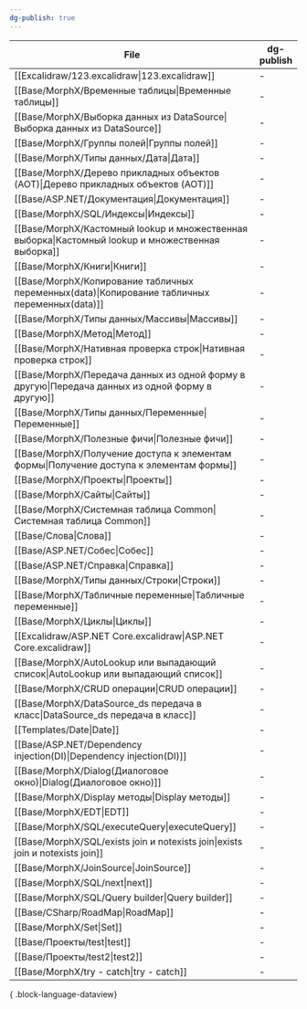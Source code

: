 ```yaml
---
dg-publish: true
---
```

| File                                                                                                  | dg-publish |
| ----------------------------------------------------------------------------------------------------- | ---------- |
| [[Excalidraw/123.excalidraw\|123.excalidraw]]                                                      | \-         |
| [[Base/MorphX/Временные таблицы\|Временные таблицы]]                                               | \-         |
| [[Base/MorphX/Выборка данных из DataSource\|Выборка данных из DataSource]]                         | \-         |
| [[Base/MorphX/Группы полей\|Группы полей]]                                                         | \-         |
| [[Base/MorphX/Типы данных/Дата\|Дата]]                                                             | \-         |
| [[Base/MorphX/Дерево прикладных объектов (AOT)\|Дерево прикладных объектов (AOT)]]                 | \-         |
| [[Base/ASP.NET/Документация\|Документация]]                                                        | \-         |
| [[Base/MorphX/SQL/Индексы\|Индексы]]                                                               | \-         |
| [[Base/MorphX/Кастомный lookup и множественная выборка\|Кастомный lookup и множественная выборка]] | \-         |
| [[Base/MorphX/Книги\|Книги]]                                                                       | \-         |
| [[Base/MorphX/Копирование табличных переменных(data)\|Копирование табличных переменных(data)]]     | \-         |
| [[Base/MorphX/Типы данных/Массивы\|Массивы]]                                                       | \-         |
| [[Base/MorphX/Метод\|Метод]]                                                                       | \-         |
| [[Base/MorphX/Нативная проверка строк\|Нативная проверка строк]]                                   | \-         |
| [[Base/MorphX/Передача данных из одной форму в другую\|Передача данных из одной форму в другую]]   | \-         |
| [[Base/MorphX/Типы данных/Переменные\|Переменные]]                                                 | \-         |
| [[Base/MorphX/Полезные фичи\|Полезные фичи]]                                                       | \-         |
| [[Base/MorphX/Получение доступа к элементам формы\|Получение доступа к элементам формы]]           | \-         |
| [[Base/MorphX/Проекты\|Проекты]]                                                                   | \-         |
| [[Base/MorphX/Сайты\|Сайты]]                                                                       | \-         |
| [[Base/MorphX/Системная таблица Common\|Системная таблица Common]]                                 | \-         |
| [[Base/Слова\|Слова]]                                                                              | \-         |
| [[Base/ASP.NET/Собес\|Собес]]                                                                      | \-         |
| [[Base/ASP.NET/Справка\|Справка]]                                                                  | \-         |
| [[Base/MorphX/Типы данных/Строки\|Строки]]                                                         | \-         |
| [[Base/MorphX/Табличные переменные\|Табличные переменные]]                                         | \-         |
| [[Base/MorphX/Циклы\|Циклы]]                                                                       | \-         |
| [[Excalidraw/ASP.NET Core.excalidraw\|ASP.NET Core.excalidraw]]                                    | \-         |
| [[Base/MorphX/AutoLookup или выпадающий список\|AutoLookup или выпадающий список]]                 | \-         |
| [[Base/MorphX/CRUD операции\|CRUD операции]]                                                       | \-         |
| [[Base/MorphX/DataSource_ds передача в класс\|DataSource_ds передача в класс]]                     | \-         |
| [[Templates/Date\|Date]]                                                                           | \-         |
| [[Base/ASP.NET/Dependency injection(DI)\|Dependency injection(DI)]]                                | \-         |
| [[Base/MorphX/Dialog(Диалоговое окно)\|Dialog(Диалоговое окно)]]                                   | \-         |
| [[Base/MorphX/Display методы\|Display методы]]                                                     | \-         |
| [[Base/MorphX/EDT\|EDT]]                                                                           | \-         |
| [[Base/MorphX/SQL/executeQuery\|executeQuery]]                                                     | \-         |
| [[Base/MorphX/SQL/exists join и notexists join\|exists join и notexists join]]                     | \-         |
| [[Base/MorphX/JoinSource\|JoinSource]]                                                             | \-         |
| [[Base/MorphX/SQL/next\|next]]                                                                     | \-         |
| [[Base/MorphX/SQL/Query builder\|Query builder]]                                                   | \-         |
| [[Base/CSharp/RoadMap\|RoadMap]]                                                                   | \-         |
| [[Base/MorphX/Set\|Set]]                                                                           | \-         |
| [[Base/Проекты/test\|test]]                                                                        | \-         |
| [[Base/Проекты/test2\|test2]]                                                                      | \-         |
| [[Base/MorphX/try - catch\|try - catch]]                                                           | \-         |

{ .block-language-dataview}